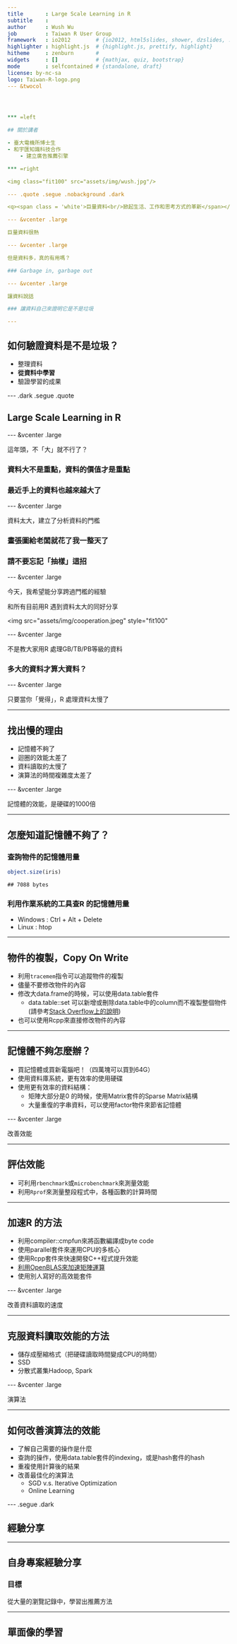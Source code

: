 ```yaml
---
title       : Large Scale Learning in R
subtitle    : 
author      : Wush Wu
job         : Taiwan R User Group
framework   : io2012        # {io2012, html5slides, shower, dzslides, ...}
highlighter : highlight.js  # {highlight.js, prettify, highlight}
hitheme     : zenburn       # 
widgets     : []            # {mathjax, quiz, bootstrap}
mode        : selfcontained # {standalone, draft}
license: by-nc-sa
logo: Taiwan-R-logo.png
--- &twocol




*** =left

## 關於講者

- 臺大電機所博士生
- 和宇匯知識科技合作
    - 建立廣告推薦引擎

*** =right

<img class="fit100" src="assets/img/wush.jpg"/>

--- .quote .segue .nobackground .dark

<q><span class = 'white'>巨量資料<br/>掀起生活、工作和思考方式的革新</span></q>

--- &vcenter .large

巨量資料很熱

--- &vcenter .large

但是資料多，真的有用嗎？

### Garbage in, garbage out

--- &vcenter .large

讓資料說話

### 讓資料自己來證明它是不是垃圾

---
```


## 如何驗證資料是不是垃圾？

- 整理資料
- **從資料中學習**
- 驗證學習的成果

--- .dark .segue .quote

## Large Scale Learning in R

--- &vcenter .large

這年頭，不「大」就不行了？

### 資料大不是重點，資料的價值才是重點

### 最近手上的資料也越來越大了

--- &vcenter .large

資料太大，建立了分析資料的門檻

### 畫張圖給老闆就花了我一整天了

### 請不要忘記「抽樣」這招

--- &vcenter .large

今天，我希望能分享跨過門檻的經驗

和所有目前用R 遇到資料太大的同好分享

<img src="assets/img/cooperation.jpeg" style="fit100" </img>

--- &vcenter .large

不是教大家用R 處理GB/TB/PB等級的資料

### 多大的資料才算大資料？

--- &vcenter .large

只要當你「覺得」，R 處理資料太慢了

---

## 找出慢的理由

- 記憶體不夠了
- 迴圈的效能太差了
- 資料讀取的太慢了
- 演算法的時間複雜度太差了

--- &vcenter .large

記憶體的效能，是硬碟的1000倍

---

## 怎麼知道記憶體不夠了？

### 查詢物件的記憶體用量


```r
object.size(iris)
```

```
## 7088 bytes
```


### 利用作業系統的工具查R 的記憶體用量

- Windows : Ctrl + Alt + Delete
- Linux : htop

--- 

## 物件的複製，Copy On Write

- 利用`tracemem`指令可以追蹤物件的複製
- 儘量不要修改物件的內容
- 修改大data.frame的時候，可以使用data.table套件
    - data.table::set 可以新增或刪除data.table中的column而不複製整個物件(請參考[Stack Overflow上的說明](http://stackoverflow.com/questions/17891519/is-it-possible-to-modify-a-data-frame-in-place-destructively?answertab=active#tab-top))
- 也可以使用Rcpp來直接修改物件的內容

---

## 記憶體不夠怎麼辦？

- 買記憶體或買新電腦吧！（四萬塊可以買到64G）
- 使用資料庫系統，更有效率的使用硬碟
- 使用更有效率的資料結構：
    - 矩陣大部分是0 的時候，使用Matrix套件的Sparse Matrix結構
    - 大量重復的字串資料，可以使用factor物件來節省記憶體

--- &vcenter .large

改善效能

---

## 評估效能

- 可利用`rbenchmark`或`microbenchmark`來測量效能
- 利用`Rprof`來測量整段程式中，各種函數的計算時間

---

## 加速R 的方法

- 利用compiler::cmpfun來將函數編譯成byte code
- 使用parallel套件來運用CPU的多核心
- 使用Rcpp套件來快速開發C++程式提升效能
- [利用OpenBLAS來加速矩陣運算](http://www.r-bloggers.com/for-faster-r-use-openblas-instead-better-than-atlas-trivial-to-switch-to-on-ubuntu/)
- 使用別人寫好的高效能套件

--- &vcenter .large

改善資料讀取的速度

---

## 克服資料讀取效能的方法

- 儲存成壓縮格式（把硬碟讀取時間變成CPU的時間）
- SSD
- 分散式叢集Hadoop, Spark

--- &vcenter .large

演算法

---

## 如何改善演算法的效能

- 了解自己需要的操作是什麼
- 查詢的操作，使用data.table套件的indexing，或是hash套件的hash
- 重複使用計算後的結果
- 改善最佳化的演算法
    - SGD v.s. Iterative Optimization
    - Online Learning

--- .segue .dark

## 經驗分享

---

## 自身專案經驗分享

### 目標

從大量的瀏覽記錄中，學習出推薦方法

---

## 單面像的學習

